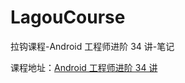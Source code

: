 # LagouCourse
拉钩课程-Android 工程师进阶 34 讲-笔记

课程地址：[Android 工程师进阶 34 讲](https://kaiwu.lagou.com/course/courseInfo.htm?courseId=67#/content)
